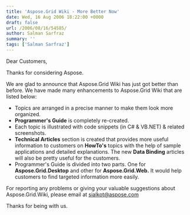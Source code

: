 ```yaml
---
title: 'Aspose.Grid Wiki - More Better Now'
date: Wed, 16 Aug 2006 18:22:00 +0000
draft: false
url: /2006/08/16/54585/
author: Salman Sarfraz
summary: ''
tags: ['Salman Sarfraz']
---
```


Dear Customers,

Thanks for considering Aspose.

We are glad to announce that Aspose.Grid Wiki has just got better than before. We have made many enhancements to Aspose.Grid Wiki that are listed below:

*   Topics are arranged in a precise manner to make them look more organized.
*   **Programmer's Guide** is completely re-created.
*   Each topic is illustrated with code snippets (in C# & VB.NET) & related screenshots.
*   **Technical Articles** section is created that provides more useful information to customers on **HowTo's** topics with the help of sample applications and detailed explanations. The new **Data Binding** articles will also be pretty useful for the customers.
*   Programmer's Guide is divided into two parts. One for **Aspose.Grid.Desktop** and other for **Aspose.Grid.Web.** It would help customers to find targeted information more easily.

For reporting any problems or giving your valuable suggestions about Aspose.Grid.Wiki, please email at [sialkot@aspose.com][1]

Thanks for being with us.




[1]: mailto:sialkot@aspose.com




